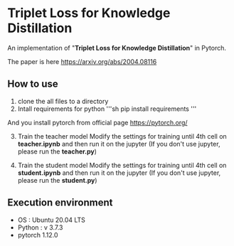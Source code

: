 # Triplet Loss for Knowledge Distillation
An implementation of "**Triplet Loss for Knowledge Distillation**" in Pytorch.

The paper is here https://arxiv.org/abs/2004.08116

## How to use
1. clone the all files to a directory
2. Intall requirements for python
'''sh
pip install requirements
'''

And you install pytorch from official page https://pytorch.org/

3. Train the teacher model
Modify the settings for training until 4th cell on **teacher.ipynb** and then run it on the jupyter (If you don't use jupyter, please run the **teacher.py**)


4. Train the student model
Modify the settings for training until 4th cell on **student.ipynb** and then run it on the jupyter (If you don't use jupyter, please run the **student.py**)

## Execution environment
- OS : Ubuntu 20.04 LTS
- Python : v 3.7.3
- pytorch 1.12.0
